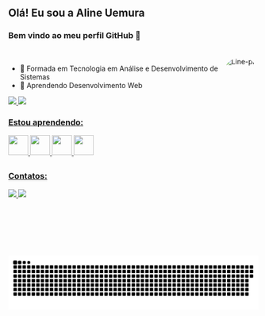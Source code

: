 ## Olá! Eu sou a Aline Uemura 
### Bem vindo ao meu perfil GitHub 👋

  <div style="display: inline_block"><br>
    <img align="right" alt="Line-pic" height="400"style="border-radius:60px;" src="https://user-images.githubusercontent.com/104697385/169101953-d8c90470-1ed4-4b24-9f19-a19f09a5821a.png">
</div>

- 🔭 Formada em Tecnologia em Análise e Desenvolvimento de Sistemas
- 🌱 Aprendendo Desenvolvimento Web

<div align "center">
  <a href="https://github.com/lineeiko">
  <img height="130em" src="https://github-readme-stats.vercel.app/api?username=lineeiko&show_icons=true&theme=dracula&include_all_commits=true&count_private=true"/>
  <img height="130em" src="https://github-readme-stats.vercel.app/api/top-langs/?username=lineeiko&layout=compact&langs_count=7&theme=dracula"/>
  </div>

### Estou aprendendo:
<div>
<img src="https://cdn.jsdelivr.net/gh/devicons/devicon/icons/html5/html5-original-wordmark.svg" width="40" height="40"/>
<img src="https://cdn.jsdelivr.net/gh/devicons/devicon/icons/css3/css3-original-wordmark.svg" width="40" height="40"/>
<img src="https://cdn.jsdelivr.net/gh/devicons/devicon/icons/javascript/javascript-original.svg" width="40" height="40"/>
<img src="https://cdn.jsdelivr.net/gh/devicons/devicon/icons/python/python-original-wordmark.svg"width="40" height="40"/>  
</div>

##
 
### Contatos:
<div>
 <a href = "mailto:lineeiko@gmail.com"><img src="https://img.shields.io/badge/Gmail-D14836?style=for-the-badge&logo=gmail&logoColor=white" target="_blank">
  </a>
 <a href="https://www.linkedin.com/in/aline-uemura" target="_blank"><img src="https://img.shields.io/badge/-LinkedIn-%230077B5?style=for-the-badge&logo=linkedin&logoColor=white" target="_blank">
  </a>   
</div>

##

<div align="center">
       
<picture>
  <source media="(prefers-color-scheme: dark)" srcset="https://raw.githubusercontent.com/lineeiko/lineeiko/output/github-contribution-grid-snake-dark.svg">
  <source media="(prefers-color-scheme: light)" srcset="https://raw.githubusercontent.com/lineeiko/lineeiko/output/github-contribution-grid-snake.svg">
  <img alt="github contribution grid snake animation" src="https://raw.githubusercontent.com/lineeiko/lineeiko/output/github-contribution-grid-snake.svg">
</picture>
      
</div>
